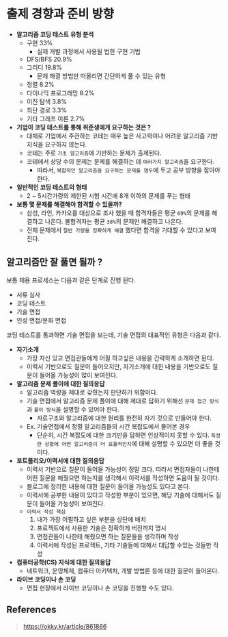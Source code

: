 # 출제 경향과 준비 방향

- __알고리즘 코딩 테스트 유형 분석__
  - 구현 33%
    - 실제 개발 과정에서 사용될 법한 구현 기법
  - DFS/BFS 20.9%
  - 그리디 19.8%
    - 문제 해결 방법만 떠올리면 간단하게 풀 수 있는 유형
  - 정렬 8.2%
  - 다이나믹 프로그래밍 8.2%
  - 이진 탐색 3.8%
  - 최단 경로 3.3%
  - 기타 그래프 이론 2.7%
- __기업이 코딩 테스트를 통해 취준생에게 요구하는 것은 ?__
  - 대체로 기업에서 주관하는 코테는 매우 높은 사고력이나 어려운 알고리즘 기반 지식을 요구하지 않는다.
  - 코테는 주로 `기초 알고리즘`에 기반하는 문제가 출제된다.
  - 코테에서 상당 수의 문제는 문제를 해결하는 데 `여러가지 알고리즘`을 요구한다.
    - 따라서, `복합적인 알고리즘을 요구하는 문제를 염두`에 두고 공부 방향을 잡아야 한다.
- __일반적인 코딩 테스트의 형태__
  - 2 ~ 5시간가량의 제한된 시험 시간에 8개 이하의 문제를 푸는 형태
- __보통 몇 문제를 해결해야 합격할 수 있을까?__
  - 삼성, 라인, 카카오를 대상으로 조사 했을 때 합격자들은 평균 `69%`의 문제를 해결하고 나온다. 불합격자는 평균 `38%`의 문제만 해결하고 나온다.
  - 전체 문제에서 `절반 가량을 정확하게 해결` 했다면 합격을 기대할 수 있다고 보여진다.

## 알고리즘만 잘 풀면 될까 ?

보통 채용 프로세스는 다음과 같은 단계로 진행 된다.

- 서류 심사
- 코딩 테스트
- 기술 면접
- 인성 면접/문화 면접

코딩 테스트를 통과하면 기술 면접을 보는데, 기술 면접의 대표적인 유형은 다음과 같다.

- __자기소개__
  - 가장 자신 있고 면접관들에게 어필 하고싶은 내용을 간략하게 소개하면 된다.
  - 이력서 기반으로도 질문이 들어오지만, 자기소개에 대한 내용을 기반으로도 질문이 들어올 가능성이 많이 보여진다.
- __알고리즘 문제 풀이에 대한 질의응답__
  - 알고리즘 역량을 제대로 갖췄는지 판단하기 위함이다.
  - 기술 면접에서 알고리즘 문제 풀이에 대해 제대로 답하기 위해선 `문제 접근 방식`과 `풀이 방식`을 설명할 수 있어야 한다.
    - 자료구조와 알고리즘에 대한 원리를 완전히 자기 것으로 만들어야 한다.
  - Ex. 기술면접에서 정렬 알고리즘들의 시간 복잡도에서 물어본 경우
    - 단순히, 시간 복잡도에 대한 크기만을 답하면 인상적이지 못할 수 있다. `특정한 상황에 어떤 알고리즘이 더 효율적인지`에 대해 설명할 수 있으면 더 좋을 것이다.
- __포트폴리오/이력서에 대한 질의응답__
  - 이력서 기반으로 질문이 들어올 가능성이 정말 크다. 따라서 면접자들이 나한테 어떤 질문을 해줬으면 하는지를 생각해서 이력서를 작성하면 도움이 될 것이다.
  - 블로그에 정리한 내용에 대한 질문이 들어올 가능성도 있다고 본다.
  - 이력서에 공부한 내용이 있다고 작성한 부분이 있으면, 해당 기술에 대해서도 질문이 들어올 가능성이 보여진다.
  - `이력서 작성 핵심`
    1. 내가 가장 어필하고 싶은 부분을 상단에 배치
    2. 프로젝트에서 사용한 기술은 정확하게 버전까지 명시
    3. 면접관들이 나한테 해줬으면 하는 질문들을 생각하며 작성
    4. 이력서에 작성된 프로젝트, 기타 기술들에 대해서 대답할 수있는 것들만 작성
- __컴퓨터공학(CS) 지식에 대한 질의응답__
  - 네트워크, 운영체제, 컴퓨터 아키텍처, 개발 방법론 등에 대한 질문이 들어온다.
- __라이브 코딩이나 손 코딩__
  - 면접 현장에서 라이브 코딩이나 손 코딩을 진행할 수도 있다.
  
## References

> https://okky.kr/article/861866
